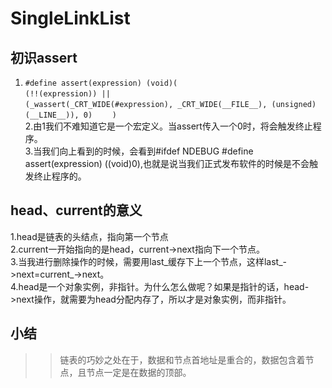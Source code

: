 # SingleLinkList
## 初识assert
1. `#define assert(expression) (void)(`     
            `(!!(expression)) ||  `                                                            
            `(_wassert(_CRT_WIDE(#expression), _CRT_WIDE(__FILE__), (unsigned)(__LINE__)), 0)` 
        `)`  
2.由1我们不难知道它是一个宏定义。当assert传入一个0时，将会触发终止程序。  
3.当我们向上看到的时候，会看到#ifdef NDEBUG #define assert(expression) ((void)0),也就是说当我们正式发布软件的时候是不会触发终止程序的。  
## head、current的意义
1.head是链表的头结点，指向第一个节点  
2.current一开始指向的是head，current->next指向下一个节点。  
3.当我进行删除操作的时候，需要用last_缓存下上一个节点，这样last_->next=current_->next。  
4.head是一个对象实例，非指针。为什么怎么做呢？如果是指针的话，head->next操作，就需要为head分配内存了，所以才是对象实例，而非指针。  
## 小结
>>链表的巧妙之处在于，数据和节点首地址是重合的，数据包含着节点，且节点一定是在数据的顶部。
